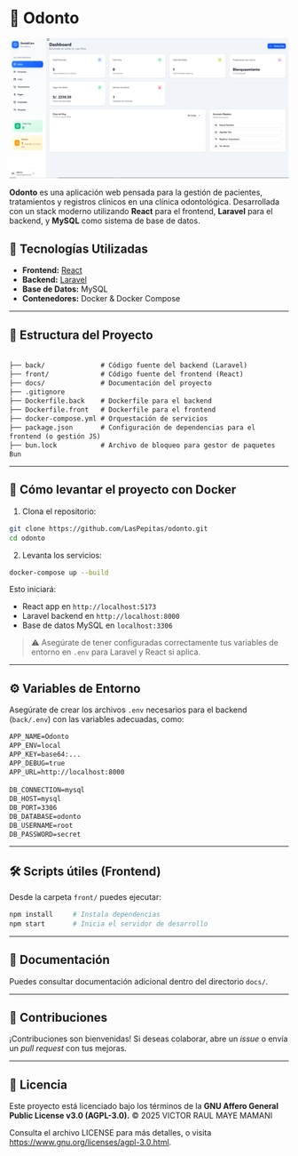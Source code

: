 # 🦷 Odonto

![HOME](docs/img/image.png)

**Odonto** es una aplicación web pensada para la gestión de pacientes, tratamientos y registros clínicos en una clínica odontológica. Desarrollada con un stack moderno utilizando **React** para el frontend, **Laravel** para el backend, y **MySQL** como sistema de base de datos.

## 🚀 Tecnologías Utilizadas

- **Frontend:** [React](https://reactjs.org/)
- **Backend:** [Laravel](https://laravel.com/)
- **Base de Datos:** MySQL
- **Contenedores:** Docker & Docker Compose

---

## 📁 Estructura del Proyecto

```

├── back/              # Código fuente del backend (Laravel)
├── front/             # Código fuente del frontend (React)
├── docs/              # Documentación del proyecto
├── .gitignore
├── Dockerfile.back    # Dockerfile para el backend
├── Dockerfile.front   # Dockerfile para el frontend
├── docker-compose.yml # Orquestación de servicios
├── package.json       # Configuración de dependencias para el frontend (o gestión JS)
├── bun.lock           # Archivo de bloqueo para gestor de paquetes Bun

```

---

## 🐳 Cómo levantar el proyecto con Docker

1. Clona el repositorio:

```bash
git clone https://github.com/LasPepitas/odonto.git
cd odonto
```

2. Levanta los servicios:

```bash
docker-compose up --build
```

Esto iniciará:

- React app en `http://localhost:5173`
- Laravel backend en `http://localhost:8000`
- Base de datos MySQL en `localhost:3306`

> ⚠️ Asegúrate de tener configuradas correctamente tus variables de entorno en `.env` para Laravel y React si aplica.

---

## ⚙️ Variables de Entorno

Asegúrate de crear los archivos `.env` necesarios para el backend (`back/.env`) con las variables adecuadas, como:

```env
APP_NAME=Odonto
APP_ENV=local
APP_KEY=base64:...
APP_DEBUG=true
APP_URL=http://localhost:8000

DB_CONNECTION=mysql
DB_HOST=mysql
DB_PORT=3306
DB_DATABASE=odonto
DB_USERNAME=root
DB_PASSWORD=secret
```

---

## 🛠️ Scripts útiles (Frontend)

Desde la carpeta `front/` puedes ejecutar:

```bash
npm install     # Instala dependencias
npm start       # Inicia el servidor de desarrollo
```

---

## 📝 Documentación

Puedes consultar documentación adicional dentro del directorio `docs/`.

---

## 📌 Contribuciones

¡Contribuciones son bienvenidas! Si deseas colaborar, abre un _issue_ o envía un _pull request_ con tus mejoras.

---

## 📄 Licencia

Este proyecto está licenciado bajo los términos de la
**GNU Affero General Public License v3.0 (AGPL-3.0).**
© 2025 VICTOR RAUL MAYE MAMANI

Consulta el archivo LICENSE para más detalles, o visita
https://www.gnu.org/licenses/agpl-3.0.html.
